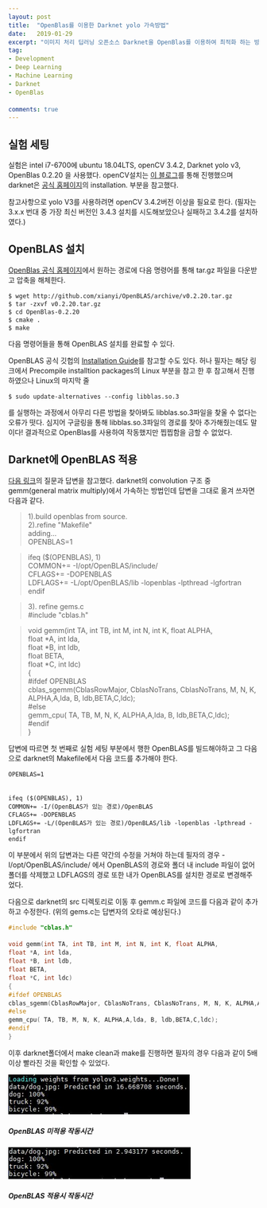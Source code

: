 ```yaml
---
layout: post
title:  "OpenBlas를 이용한 Darknet yolo 가속방법"
date:   2019-01-29
excerpt: "이미지 처리 딥러닝 오픈소스 Darknet을 OpenBlas를 이용하여 최적화 하는 방법"
tag:
- Development
- Deep Learning
- Machine Learning
- Darknet
- OpenBlas

comments: true
---
```


## 실험 세팅

실험은 intel i7-6700에 ubuntu 18.04LTS, openCV 3.4.2, Darknet yolo v3, OpenBlas 0.2.20 을 사용했다. openCV설치는 [이 블로그](https://jsh93.tistory.com/53)를 통해 진행했으며 darknet은 [공식 홈페이지](https://www.darnet.net)의 installation. 부분을 참고했다.

참고사항으로 yolo V3를 사용하려면 openCV 3.4.2버전 이상을 필요로 한다. (필자는 3.x.x 번대 중 가장 최신 버전인 3.4.3 설치를 시도해보았으나 실패하고 3.4.2를 설치하였다.)

## OpenBLAS 설치

[OpenBlas 공식 홈페이지](https://www.openblas.net/)에서 원하는 경로에 다음 명령어를 통해 tar.gz 파일을 다운받고 압축을 해체한다.
~~~
$ wget http://github.com/xianyi/OpenBLAS/archive/v0.2.20.tar.gz
$ tar -zxvf v0.2.20.tar.gz
$ cd OpenBlas-0.2.20
$ cmake .
$ make
~~~
다음 명령어들을 통해 OpenBLAS 설치를 완료할 수 있다.

OpenBLAS 공식 깃헙의 [Installation Guide](https://github.com/xianyi/OpenBLAS/wiki/Installation-Guide)를 참고할 수도 있다. 허나 필자는 해당 링크에서 Precompile installtion packages의 Linux 부분을 참고 한 후 참고해서 진행하였으나 Linux의 마지막 줄
~~~
$ sudo update-alternatives --config libblas.so.3
~~~
를 실행하는 과정에서 아무리 다른 방법을 찾아봐도 libblas.so.3파일을 찾울 수 없다는 오류가 떳다. 심지어 구글링을 통해 libblas.so.3파일의 경로를 찾아 추가해줬는데도 말이다!
결과적으로 OpenBlas를 사용하여 작동했지만 찝찝함을 금할 수 없었다.

## Darknet에 OpenBLAS 적용

[다음 링크](https://github.com/pjreddie/darknet/issues/332)의 질문과 답변을 참고했다. darknet의 convolution 구조 중 gemm(general matrix multiply)에서 가속하는 방법인데 답변을 그대로 옮겨 쓰자면 다음과 같다.
>1).build openblas from source.  
>2).refine "Makefile"  
adding...  
OPENBLAS=1  

>ifeq ($(OPENBLAS), 1)  
COMMON+= -I/opt/OpenBLAS/include/  
CFLAGS+= -DOPENBLAS  
LDFLAGS+= -L/opt/OpenBLAS/lib -lopenblas -lpthread -lgfortran  
endif  

>3). refine gems.c  
#include "cblas.h"  

>void gemm(int TA, int TB, int M, int N, int K, float ALPHA,  
float *A, int lda,  
float *B, int ldb,  
float BETA,  
float *C, int ldc)  
{  
#ifdef OPENBLAS  
cblas_sgemm(CblasRowMajor, CblasNoTrans, CblasNoTrans, M, N, K, ALPHA,A,lda, B, ldb,BETA,C,ldc);  
#else  
gemm_cpu( TA, TB, M, N, K, ALPHA,A,lda, B, ldb,BETA,C,ldc);  
#endif  
}  

답변에 따르면 첫 번째로 실험 세팅 부분에서 행한 OpenBLAS를 빌드해야하고 그 다음으로 darknet의 Makefile에서 다음 코드를 추가해야 한다.
~~~
OPENBLAS=1


ifeq ($(OPENBLAS), 1)
COMMON+= -I/(OpenBLAS가 있는 경로)/OpenBLAS
CFLAGS+= -DOPENBLAS
LDFLAGS+= -L/(OpenBLAS가 있는 경로)/OpenBLAS/lib -lopenblas -lpthread -lgfortran
endif
~~~
이 부분에서 위의 답변과는 다른 약간의 수정을 거쳐야 하는데 필자의 경우 -I/opt/OpenBLAS/include/ 에서 OpenBLAS의 경로와 폴더 내 include 파일이 없어 폴더를 삭제했고 LDFLAGS의 경로 또한 내가 OpenBLAS를 설치한 경로로 변경해주었다.

다음으로 darknet의 src 디렉토리로 이동 후 gemm.c 파일에 코드를 다음과 같이 추가하고 수정한다. (위의 gems.c는 답변자의 오타로 예상된다.)
~~~c
#include "cblas.h"  

void gemm(int TA, int TB, int M, int N, int K, float ALPHA,  
float *A, int lda,  
float *B, int ldb,  
float BETA,  
float *C, int ldc)  
{  
#ifdef OPENBLAS  
cblas_sgemm(CblasRowMajor, CblasNoTrans, CblasNoTrans, M, N, K, ALPHA,A,lda, B, ldb,BETA,C,ldc);  
#else  
gemm_cpu( TA, TB, M, N, K, ALPHA,A,lda, B, ldb,BETA,C,ldc);  
#endif  
} 
~~~

이후 darknet폴더에서 make clean과 make를 진행하면 필자의 경우 다음과 같이 5배 이상 빨라진 것을 확인할 수 있었다.

![Blas미적용](https://github.com/queez0405/queez0405.github.io/blob/master/assets/img/darknetBlas/darknet.JPG?raw=true)
##### OpenBLAS 미적용 작동시간
![Blas적용](https://github.com/queez0405/queez0405.github.io/blob/master/assets/img/darknetBlas/darknetBlas.JPG?raw=true)
##### OpenBLAS 적용시 작동시간
